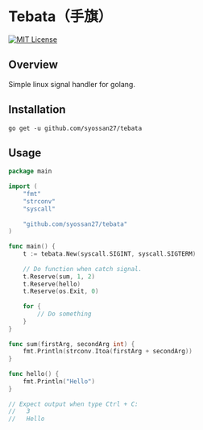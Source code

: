 # Tebata（手旗）

[![MIT License](http://img.shields.io/badge/license-MIT-blue.svg?style=flat-square)](https://github.com/syossan27/tebata/blob/master/LICENSE)

## Overview

Simple linux signal handler for golang.

## Installation

```
go get -u github.com/syossan27/tebata
```

## Usage

```go
package main
 
import (
	"fmt"
	"strconv"
	"syscall"
	
	"github.com/syossan27/tebata"
)
 
func main() {
	t := tebata.New(syscall.SIGINT, syscall.SIGTERM)
	
	// Do function when catch signal.
	t.Reserve(sum, 1, 2)
	t.Reserve(hello)
	t.Reserve(os.Exit, 0)
	
	for {
		// Do something
	}
}
 
func sum(firstArg, secondArg int) {
	fmt.Println(strconv.Itoa(firstArg + secondArg))	
}
 
func hello() {
	fmt.Println("Hello")	
}
 
// Expect output when type Ctrl + C:
//   3
//   Hello
```
